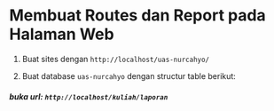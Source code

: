 # Membuat Routes dan Report pada Halaman Web

1. Buat sites dengan `http://localhost/uas-nurcahyo/`

2. Buat database `uas-nurcahyo` dengan structur table berikut:

##### buka url: `http://localhost/kuliah/laporan`
